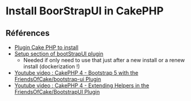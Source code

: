 # Install BoorStrapUI in CakePHP


## Références

- [Plugin Cake PHP to install](https://github.com/FriendsOfCake/bootstrap-ui)
- [Setup section of bootStrapUI plugin](https://github.com/FriendsOfCake/bootstrap-ui#setup)
    - Needed if only need to use that just after a new install or a renew install (dockerization !)
- [Youtube video : CakePHP 4 - Bootstrap 5 with the FriendsOfCake/bootstrap-ui Plugin](https://www.youtube.com/watch?v=pbPp4Z1DZyw)
- [Youtube video : CakePHP 4 - Extending Helpers in the FriendsOfCake/BootstrapUI Plugin](https://www.youtube.com/watch?v=H1bxU0o9ojs)
